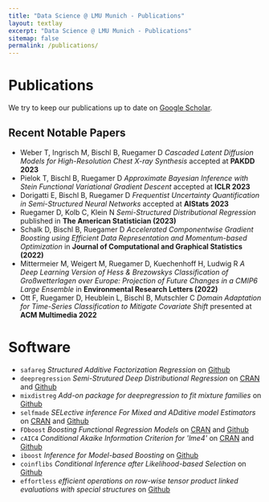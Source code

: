 ```yaml
---
title: "Data Science @ LMU Munich - Publications"
layout: textlay
excerpt: "Data Science @ LMU Munich - Publications"
sitemap: false
permalink: /publications/
---
```



# Publications

We try to keep our publications up to date on [Google Scholar](https://scholar.google.de/citations?user=_DYguksAAAAJ).

## Recent Notable Papers

* Weber T, Ingrisch M, Bischl B, Ruegamer D *Cascaded Latent Diffusion Models for High-Resolution Chest X-ray Synthesis* accepted at **PAKDD 2023**
* Pielok T, Bischl B, Ruegamer D *Approximate Bayesian Inference with Stein Functional Variational Gradient Descent* accepted at **ICLR 2023**
* Dorigatti E, Bischl B, Ruegamer D *Frequentist Uncertainty Quantification in Semi-Structured Neural Networks* accepted at **AIStats 2023**
* Ruegamer D, Kolb C, Klein N *Semi-Structured Distributional Regression* published in **The American Statistician (2023)**
* Schalk D, Bischl B, Ruegamer D *Accelerated Componentwise Gradient Boosting using Efficient Data Representation and Momentum-based Optimization* in **Journal of Computational and Graphical Statistics (2022)**
* Mittermeier M, Weigert M, Ruegamer D, Kuechenhoff H, Ludwig R *A Deep Learning Version of Hess & Brezowskys Classification of Großwetterlagen over Europe: Projection of Future Changes in a CMIP6 Large Ensemble* in **Environmental Research Letters (2022)**
* Ott F, Ruegamer D, Heublein L, Bischl B, Mutschler C *Domain Adaptation for Time-Series Classification to Mitigate Covariate Shift* presented at **ACM Multimedia 2022**


# Software

+ `safareg` *Structured Additive Factorization Regression* on [Github](https://github.com/neural-structured-additive-learning/safareg)
+ `deepregression` *Semi-Strutured Deep Distributional Regression* on [CRAN](https://cran.r-project.org/web/packages/deepregression/index.html) and [Github](https://github.com/davidruegamer/deepregression/)
+ `mixdistreg` *Add-on package for deepregression to fit mixture families* on [Github](https://github.com/neural-structured-additive-learning/mixdistreg)
+ `selfmade`  *SELective inference For Mixed and ADditive model Estimators* on [CRAN](https://cran.r-project.org/web/packages/selfmade/index.html) and [Github](https://github.com/davidruegamer/selfmade/)
+ `FDboost`  *Boosting Functional Regression Models* on [CRAN](https://cran.r-project.org/web/packages/FDboost/index.html) and [Github](https://github.com/boost-R/FDboost)
+ `cAIC4`  *Conditional Akaike Information Criterion for 'lme4'* on [CRAN](https://cran.r-project.org/web/packages/cAIC4/index.html) and [Github](https://github.com/davidruegamer/cAIC4dev)
+ `iboost`  *Inference for Model-based Boosting* on [Github](https://github.com/davidruegamer/iboost)
+ `coinflibs`  *Conditional Inference after Likelihood-based Selection* on [Github](https://github.com/davidruegamer/coinflibs)
+ `effortless`  *efficient operations on row-wise tensor product linked evaluations with special structures* on [Github](https://github.com/davidruegamer/effortless)



&nbsp;
&nbsp;
